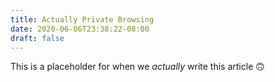 ```yaml
---
title: Actually Private Browsing
date: 2020-06-06T23:38:22-08:00
draft: false
---
```


This is a placeholder for when we *actually* write this article 🙃
